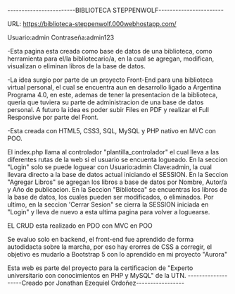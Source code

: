 ------------------------BIBLIOTECA STEPPENWOLF-----------------------

URL: https://biblioteca-steppenwolf.000webhostapp.com/

Usuario:admin
Contraseña:admin123

-Esta pagina esta creada como base de datos de una biblioteca, como herramienta para el/la bibliotecario/a, 
en la cual se agregan, modifican, visualizan o eliminan libros de la base de datos.

-La idea surgio por parte de un proyecto Front-End para una biblioteca virtual personal, 
el cual se encuentra aun en desarrollo ligado a Argentina Programa 4.0, en este, 
ademas de tener la presentacion de la biblioteca, queria que tuviera su parte de administracion de una base de datos personal. 
A futuro la idea es poder subir Files en PDF y realizar el Full Responsive por parte del Front.

-Esta creada con HTML5, CSS3, SQL, MySQL y PHP nativo en MVC con POO.

El index.php llama al controlador "plantilla_controlador" el cual lleva a las diferentes rutas de la web si el usuario se encuenta logueado.
En la seccion "Login" solo se puede loguear con Usuario:admin Clave:admin, 
la cual llevara directo a la base de datos actual iniciando el SESSION.
En la Seccion "Agregar Libros" se agregan los libros a base de datos por Nombre, Autor/a y Año de publicacion.
En la Seccion "Biblioteca" se encuentras los libros de la base de datos, los cuales pueden ser modificados, o eliminados.
Por ultimo, en la seccion 'Cerrar Sesion" se cierra la SESSION iniciada en "Login" y lleva de nuevo a esta ultima pagina para volver a loguearse.

EL CRUD esta realizado en PDO con MVC en POO

Se evaluo solo en backend, el front-end fue aprendido de forma autodidacta sobre la marcha, por eso hay erorres de CSS a corregir, el objetivo es mudarlo a Bootstrap 5 con lo aprendido en mi proyecto "Aurora"

Esta web es parte del proyecto para la certificacion de "Experto universitario con conocimientos en PHP y MySQL" de la UTN.
-------------------Creado por Jonathan Ezequiel Ordoñez-----------------
